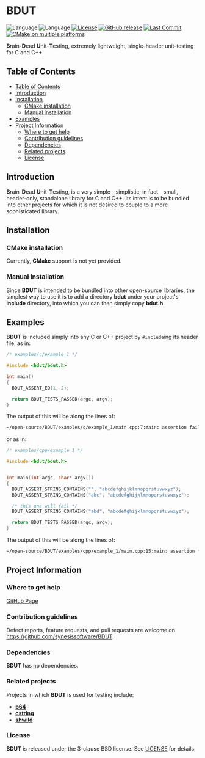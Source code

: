 # BDUT <!-- omit in toc -->

![Language](https://img.shields.io/badge/C-00599C?style=flat&logo=c%2B%2B&logoColor=white)
![Language](https://img.shields.io/badge/C%2B%2B-00599C?style=flat&logo=c%2B%2B&logoColor=white)
[![License](https://img.shields.io/badge/License-BSD_3--Clause-blue.svg)](https://opensource.org/licenses/BSD-3-Clause)
[![GitHub release](https://img.shields.io/github/v/release/synesissoftware/BDUT.svg)](https://github.com/synesissoftware/BDUT/releases/latest)
[![Last Commit](https://img.shields.io/github/last-commit/synesissoftware/BDUT)](https://github.com/synesissoftware/BDUT/commits/master)
[![CMake on multiple platforms](https://github.com/synesissoftware/BDUT/actions/workflows/cmake-multi-platform.yml/badge.svg)](https://github.com/synesissoftware/BDUT/actions/workflows/cmake-multi-platform.yml)

**B**rain-**D**ead **U**nit-**T**esting, extremely lightweight, single-header unit-testing for C and C++.


## Table of Contents

- [Table of Contents](#table-of-contents)
- [Introduction](#introduction)
- [Installation](#installation)
  - [CMake installation](#cmake-installation)
  - [Manual installation](#manual-installation)
- [Examples](#examples)
- [Project Information](#project-information)
  - [Where to get help](#where-to-get-help)
  - [Contribution guidelines](#contribution-guidelines)
  - [Dependencies](#dependencies)
  - [Related projects](#related-projects)
  - [License](#license)


## Introduction

**B**rain-**D**ead **U**nit-**T**esting, is a very simple - simplistic, in fact - small, header-only, standalone library for C and C++. Its intent is to be bundled into other projects for which it is not desired to couple to a more sophisticated library.


## Installation

### CMake installation

Currently, **CMake** support is not yet provided.


### Manual installation

Since **BDUT** is intended to be bundled into other open-source libraries, the simplest way to use it is to add a directory **bdut** under your project's **include** directory, into which you can then simply copy **bdut.h**.


## Examples

**BDUT** is included simply into any C or C++ project by `#include`ing its header file, as in:

```C
/* examples/c/example_1 */

#include <bdut/bdut.h>

int main()
{
  BDUT_ASSERT_EQ(1, 2);

  return BDUT_TESTS_PASSED(argc, argv);
}
```

The output of this will be along the lines of:

```bash
~/open-source/BDUT/examples/c/example_1/main.cpp:7:main: assertion failed: actual value of `2` not equal-to expected value `1`
```

or as in:

```C++
/* examples/cpp/example_1 */

#include <bdut/bdut.h>


int main(int argc, char* argv[])
{
  BDUT_ASSERT_STRING_CONTAINS("", "abcdefghijklmnopqrstuvwxyz");
  BDUT_ASSERT_STRING_CONTAINS("abc", "abcdefghijklmnopqrstuvwxyz");

  /* this one will fail */
  BDUT_ASSERT_STRING_CONTAINS("abd", "abcdefghijklmnopqrstuvwxyz");

  return BDUT_TESTS_PASSED(argc, argv);
}
```

The output of this will be along the lines of:

```bash
~/open-source/BDUT/examples/cpp/example_1/main.cpp:15:main: assertion failed: actual string 'abcdefghijklmnopqrstuvwxyz' does not contain search string 'abd'
```


## Project Information

### Where to get help

[GitHub Page](https://github.com/synesissoftware/BDUT "GitHub Page")


### Contribution guidelines

Defect reports, feature requests, and pull requests are welcome on https://github.com/synesissoftware/BDUT.


### Dependencies

**BDUT** has no dependencies.


### Related projects

Projects in which **BDUT** is used for testing include:

* [**b64**](https://github.com/synesissoftware/b64)
* [**cstring**](https://github.com/synesissoftware/cstring)
* [**shwild**](https://github.com/synesissoftware/shwild)


### License

**BDUT** is released under the 3-clause BSD license. See [LICENSE](./LICENSE) for details.


<!-- ########################### end of file ########################### -->

